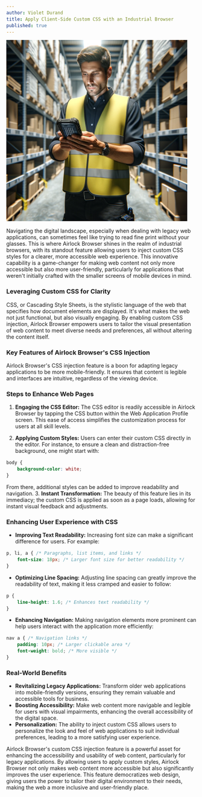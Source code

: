 ```yaml
---
author: Violet Durand
title: Apply Client-Side Custom CSS with an Industrial Browser
published: true
---
```


<img src="/Blog/Images/PostImages/2024-02-25/FellowInWarehouse.webp" width="480" alt="Man in warehouse with industrial browser" />

Navigating the digital landscape, especially when dealing with legacy web applications, can sometimes feel like trying to read fine print without your glasses. This is where Airlock Browser shines in the realm of industrial browsers, with its standout feature allowing users to inject custom CSS styles for a clearer, more accessible web experience. This innovative capability is a game-changer for making web content not only more accessible but also more user-friendly, particularly for applications that weren't initially crafted with the smaller screens of mobile devices in mind.

### Leveraging Custom CSS for Clarity

CSS, or Cascading Style Sheets, is the stylistic language of the web that specifies how document elements are displayed. It's what makes the web not just functional, but also visually engaging. By enabling custom CSS injection, Airlock Browser empowers users to tailor the visual presentation of web content to meet diverse needs and preferences, all without altering the content itself.

### Key Features of Airlock Browser's CSS Injection

Airlock Browser's CSS injection feature is a boon for adapting legacy applications to be more mobile-friendly. It ensures that content is legible and interfaces are intuitive, regardless of the viewing device.

### Steps to Enhance Web Pages

1. **Engaging the CSS Editor:** The CSS editor is readily accessible in Airlock Browser by tapping the CSS button within the Web Application Profile screen. This ease of access simplifies the customization process for users at all skill levels.

2. **Applying Custom Styles:** Users can enter their custom CSS directly in the editor. For instance, to ensure a clean and distraction-free background, one might start with:
```css
body {
    background-color: white;
}
```
From there, additional styles can be added to improve readability and navigation.
3. **Instant Transformation:** The beauty of this feature lies in its immediacy; the custom CSS is applied as soon as a page loads, allowing for instant visual feedback and adjustments.

### Enhancing User Experience with CSS
* **Improving Text Readability:** Increasing font size can make a significant difference for users. For example:
```css
p, li, a { /* Paragraphs, list items, and links */
    font-size: 18px; /* Larger font size for better readability */
}
```
* **Optimizing Line Spacing:** Adjusting line spacing can greatly improve the readability of text, making it less cramped and easier to follow:
```css
p {
    line-height: 1.6; /* Enhances text readability */
}
```
* **Enhancing Navigation:** Making navigation elements more prominent can help users interact with the application more efficiently:
```css
nav a { /* Navigation links */
    padding: 10px; /* Larger clickable area */
    font-weight: bold; /* More visible */
}
```

### Real-World Benefits

* **Revitalizing Legacy Applications:** Transform older web applications into mobile-friendly versions, ensuring they remain valuable and accessible tools for business.
* **Boosting Accessibility:** Make web content more navigable and legible for users with visual impairments, enhancing the overall accessibility of the digital space.
* **Personalization:** The ability to inject custom CSS allows users to personalize the look and feel of web applications to suit individual preferences, leading to a more satisfying user experience.

Airlock Browser's custom CSS injection feature is a powerful asset for enhancing the accessibility and usability of web content, particularly for legacy applications. By allowing users to apply custom styles, Airlock Browser not only makes web content more accessible but also significantly improves the user experience. This feature democratizes web design, giving users the power to tailor their digital environment to their needs, making the web a more inclusive and user-friendly place.